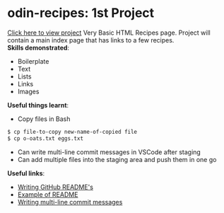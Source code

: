 # odin-recipes: 1st Project
[Click here to view project](https://markr336.github.io/odin-recipes/)
Very Basic HTML Recipes page. Project will contain a main index page that has links to a few recipes.<br>
**Skills demonstrated**:
* Boilerplate
* Text
* Lists
* Links
* Images

**Useful things learnt**:
* Copy files in Bash
```bash
$ cp file-to-copy new-name-of-copied file
$ cp o-oats.txt eggs.txt
```
* Can write multi-line commit messages in VSCode after staging
* Can add multiple files into the staging area and push them in one go

**Useful links**:
* [Writing GitHub README's](https://medium.com/analytics-vidhya/writing-github-readme-e593f278a796)
* [Example of README](https://github.com/KxSystems/nano/blob/master/README.md)
* [Writing multi-line commit messages](https://www.youtube.com/watch?v=xGZ7OJYVFuY&t=59s)
